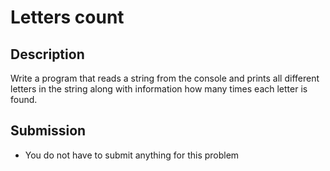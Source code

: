 # Letters count

## Description
Write a program that reads a string from the console and prints all different letters in the string along with information how many times each letter is found. 

## Submission
- You do not have to submit anything for this problem

